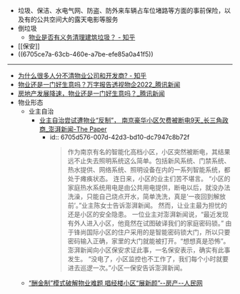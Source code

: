 - 垃圾、保洁、水电气网、防盗、防外来车辆占车位堵路等方面的事前保险，以及有的公共空间大的露天电影等服务
- 倒垃圾
	- [物业是否有义务清理建筑垃圾？ - 知乎](https://www.zhihu.com/question/451451821)
- [[保安]]
- ((6705ce7a-63cb-460e-a7be-efe85a0a41f5))
- ---
- [为什么很多人分不清物业公司和开发商? - 知乎](https://www.zhihu.com/question/621229128)
- [物业还是一门好生意吗？万字报告透视物企2022_腾讯新闻](https://new.qq.com/rain/a/20230414A0412000)
- [房地产发展降速，物业还是一门好生意吗？_腾讯新闻](https://new.qq.com/rain/a/20240418A08RHH00)
- 物业形态
	- 业主自治
		- [业主自治尝试遭物业“反制”， 南京豪华小区欠费被断电9天_长三角政商_澎湃新闻-The Paper](https://www.thepaper.cn/newsDetail_forward_1471191)
			- id:: 6705d576-007d-42d3-bd10-dc7947c8b72f
			  >作为南京有名的智能化高档小区，小区突然被断电，其结果远不止失去照明系统这么简单。包括新风系统、门禁系统、热水提供、网络系统、照明设备在内的一系列智能系统，都处于瘫痪状态。
			  连日来，小区的业主们苦不堪言。
			  “小区的家庭热水系统用电是由公共用电提供，断电以后，就没办法洗澡，只能自己烧点开水，简单洗洗，真是‘一夜回到解放前’。”业主陈女士告诉澎湃新闻。
			  然而，让业主最为担忧的还是小区的安全隐患。
			  一位业主对澎湃新闻说，“最近发现有外人进入小区，他竟然在试图破译我们的家庭密码锁。”
			  由于锋尚国际小区的住户采用的是智能密码锁大门，所以只要密码输入正确，家里的大门就能被打开。“想想真是恐怖”。澎湃新闻向小区保安求证此事，一名保安表示，确实有此事发生。
			  “没电了，小区监控也不工作了，我们每个小时就要进去巡逻一次。”小区一保安告诉澎湃新闻。
	- [“酬金制”模式破解物业难题 唱经楼小区“展新颜”--房产--人民网](http://house.people.com.cn/n/2015/0825/c164220-27514754.html)
